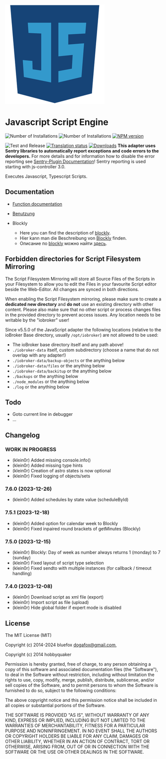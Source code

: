 ![Logo](admin-config/javascript.png)
# Javascript Script Engine

![Number of Installations](http://iobroker.live/badges/javascript-installed.svg)
![Number of Installations](http://iobroker.live/badges/javascript-stable.svg)
[![NPM version](http://img.shields.io/npm/v/iobroker.javascript.svg)](https://www.npmjs.com/package/iobroker.javascript)

![Test and Release](https://github.com/ioBroker/ioBroker.javascript/workflows/Test%20and%20Release/badge.svg)
[![Translation status](https://weblate.iobroker.net/widgets/adapters/-/javascript/svg-badge.svg)](https://weblate.iobroker.net/engage/adapters/?utm_source=widget)
[![Downloads](https://img.shields.io/npm/dm/iobroker.javascript.svg)](https://www.npmjs.com/package/iobroker.javascript)
**This adapter uses Sentry libraries to automatically report exceptions and code errors to the developers.** For more details and for information how to disable the error reporting see [Sentry-Plugin Documentation](https://github.com/ioBroker/plugin-sentry#plugin-sentry)! Sentry reporting is used starting with js-controller 3.0.

Executes Javascript, Typescript Scripts.

## Documentation
* [Function documentation](docs/en/javascript.md)

* [Benutzung](docs/de/usage.md)

* Blockly
  * Here you can find the description of [blockly](docs/en/blockly.md). 
  * Hier kann man die Beschreibung von [Blockly](docs/de/blockly.md) finden. 
  * Описание по [blockly](docs/ru/blockly.md) можно найти [здесь](docs/ru/blockly.md).

## Forbidden directories for Script Filesystem Mirroring
The Script Filesystem Mirroring will store all Source Files of the Scripts in your Filesystem to allow you to edit the Files in your favourite Script editor beside the Web-Editor. All changes are synced in both directions.

When enabling the Script Filesystem mirroring, please make sure to create a **dedicated new directory** and **do not** use an existing directory with other content. Please also make sure that no other script or process changes files in the provided directory to prevent access issues.
Any location needs to be writable by the "iobroker" user!

Since v5.5.0 of the JavaScript adapter the following locations (relative to the ioBroker Base directory, usually `/opt/iobroker`) are not allowed to be used:
* The ioBroker base directory itself and any path above!
* `./iobroker-data` itself, custom subdirectory (choose a name that do not overlap with any adapter!)
* `./iobroker-data/backup-objects` or the anything below
* `./iobroker-data/files` or the anything below
* `./iobroker-data/backitup` or the anything below
* `./backups` or the anything below
* `./node_modules` or the anything below
* `./log` or the anything below

## Todo
- Goto current line in debugger
- ...

## Changelog
<!--
	### **WORK IN PROGRESS**
-->
### **WORK IN PROGRESS**

* (klein0r) Added missing console.info()
* (klein0r) Added missing type hints
* (klein0r) Creation of astro states is now optional
* (klein0r) Fixed logging of objects/sets

### 7.6.0 (2023-12-26)

* (klein0r) Added schedules by state value (scheduleById)

### 7.5.1 (2023-12-18)

* (klein0r) Added option for calendar week to Blockly
* (klein0r) Fixed inpaired round brackets of getMinutes (Blockly)

### 7.5.0 (2023-12-15)

* (klein0r) Blockly: Day of week as number always returns 1 (monday) to 7 (sunday)
* (klein0r) Fixed layout of script type selection
* (klein0r) Fixed sendto with multiple instances (for callback / timeout handling)

### 7.4.0 (2023-12-08)

* (klein0r) Download script as xml file (export)
* (klein0r) Import script as file (upload)
* (klein0r) Hide global folder if expert mode is disabled

## License
The MIT License (MIT)

Copyright (c) 2014-2024 bluefox <dogafox@gmail.com>,

Copyright (c) 2014      hobbyquaker

Permission is hereby granted, free of charge, to any person obtaining a copy
of this software and associated documentation files (the "Software"), to deal
in the Software without restriction, including without limitation the rights
to use, copy, modify, merge, publish, distribute, sublicense, and/or sell
copies of the Software, and to permit persons to whom the Software is
furnished to do so, subject to the following conditions:

The above copyright notice and this permission notice shall be included in
all copies or substantial portions of the Software.

THE SOFTWARE IS PROVIDED "AS IS", WITHOUT WARRANTY OF ANY KIND, EXPRESS OR
IMPLIED, INCLUDING BUT NOT LIMITED TO THE WARRANTIES OF MERCHANTABILITY,
FITNESS FOR A PARTICULAR PURPOSE AND NONINFRINGEMENT. IN NO EVENT SHALL THE
AUTHORS OR COPYRIGHT HOLDERS BE LIABLE FOR ANY CLAIM, DAMAGES OR OTHER
LIABILITY, WHETHER IN AN ACTION OF CONTRACT, TORT OR OTHERWISE, ARISING FROM,
OUT OF OR IN CONNECTION WITH THE SOFTWARE OR THE USE OR OTHER DEALINGS IN
THE SOFTWARE.

